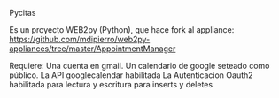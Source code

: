 Pycitas

Es un proyecto WEB2py (Python), que hace fork al appliance: https://github.com/mdipierro/web2py-appliances/tree/master/AppointmentManager

Requiere:
Una cuenta en gmail.
Un calendario de google seteado como público.
La API googlecalendar habilitada
La Autenticacion Oauth2 habilitada para lectura y escritura para inserts y deletes


